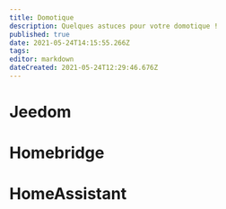 ```yaml
---
title: Domotique
description: Quelques astuces pour votre domotique !
published: true
date: 2021-05-24T14:15:55.266Z
tags: 
editor: markdown
dateCreated: 2021-05-24T12:29:46.676Z
---
```


# Jeedom

# Homebridge

# HomeAssistant